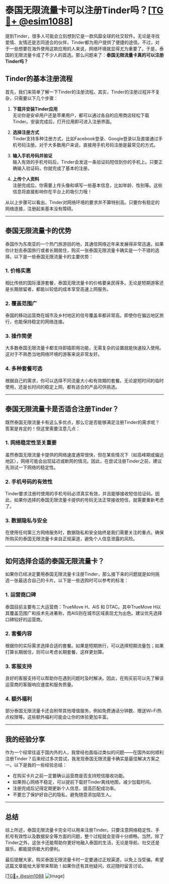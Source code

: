 # 泰国无限流量卡可以注册Tinder吗？[[TG💪+ @esim1088](https://t.me/s/esim1088)]

提到Tinder，很多人可能会立刻想到它是一款风靡全球的社交软件。无论是寻找爱情、友情还是志同道合的伙伴，Tinder都为用户提供了便捷的途径。不过，对于一些想要在海外使用这款应用的人来说，网络环境就显得尤为重要了。于是，泰国的无限流量卡成了不少人的首选。那么问题来了：**泰国无限流量卡真的可以注册Tinder吗？**

## Tinder的基本注册流程

首先，我们来简单了解一下Tinder的注册流程。其实，Tinder的注册过程并不复杂，只需要以下几个步骤：

1. **下载并安装Tinder应用**  
   无论你是安卓用户还是苹果用户，都可以通过各自的应用商店轻松下载Tinder。安装完成后，打开应用即可进入注册界面。

2. **选择注册方式**  
   Tinder支持多种注册方式，比如Facebook登录、Google登录以及直接通过手机号码注册。对于大多数用户来说，直接用手机号码注册是最常见的方式。

3. **输入手机号码并验证**  
   输入有效的手机号码后，Tinder会发送一条验证码短信到你的手机上。只要正确输入验证码，你就完成了基本的注册。

4. **上传个人资料**  
   注册完成后，你需要上传头像和填写一些基本信息，比如年龄、性别等。这些信息将直接影响你在平台上的吸引力哦！

从以上步骤可以看出，Tinder对网络环境的要求并不算特别高。只要你有稳定的网络连接，注册起来基本没有障碍。

---

## 泰国无限流量卡的优势

泰国作为东南亚的一个热门旅游目的地，其通信网络近年来发展得非常迅速。如果你计划去泰国旅行或者长期居住，购买一张泰国无限流量卡确实是一个不错的选择。以下是一些泰国无限流量卡的主要优势：

### 1. **价格实惠**  
相比传统的国际漫游套餐，泰国无限流量卡的价格要亲民得多。无论是短期游客还是长期居留者，都能以较低的成本享受高速上网服务。

### 2. **覆盖范围广**  
泰国的移动运营商在城市及乡村地区的信号覆盖率都非常高。即使你在偏远地区旅行，也能保持稳定的网络连接。

### 3. **操作简便**  
大多数泰国无限流量卡都支持即插即用功能，无需复杂的设置就能快速投入使用。这对于不熟悉当地网络环境的游客来说非常友好。

### 4. **多种套餐可选**  
根据自己的需求，你可以选择不同流量大小和有效期的套餐。无论是短时间的临时使用，还是长时间的稳定上网，都有适合的产品可供挑选。

---

## 泰国无限流量卡是否适合注册Tinder？

既然泰国无限流量卡有这么多优点，那么它是否能够满足注册Tinder的需求呢？答案是肯定的！但这里需要注意几点：

### 1. **网络稳定性至关重要**
虽然泰国无限流量卡提供的网络速度通常很快，但在某些情况下（如高峰期或偏远地区），网络可能会出现延迟或断网的情况。因此，在尝试注册Tinder之前，建议先测试一下网络的稳定性。

### 2. **手机号码的有效性**
Tinder要求注册时使用的手机号码必须真实有效，并且能够接收短信验证码。因此，如果你选择的泰国无限流量卡提供的号码无法正常接收短信，就需要重新考虑了。

### 3. **数据隐私与安全**
在使用任何第三方网络服务时，数据隐私和安全始终是我们需要关注的重点。确保所购买的泰国无限流量卡来自正规渠道，避免个人信息泄露的风险。

---

## 如何选择合适的泰国无限流量卡？

如果你已经决定要用泰国无限流量卡注册Tinder，那么接下来的问题就是如何挑选一张最适合自己的卡片。以下是一些选购时可以参考的标准：

### 1. **运营商口碑**
泰国目前主要有三大运营商：TrueMove H、AIS 和 DTAC。其中TrueMove H以其覆盖范围广和技术先进著称，而AIS则在城市区域表现尤为出色。建议优先选择口碑较好的运营商。

### 2. **套餐内容**
根据你的实际需求选择合适的套餐。如果是短期旅行，可以选择短期流量包；如果打算长期居住，则可以考虑长期套餐，这样更划算。

### 3. **客服支持**
良好的客服支持可以帮助你在遇到问题时及时解决。因此，在购买前可以先了解该运营商的客服响应速度和服务质量。

### 4. **额外福利**
部分泰国无限流量卡还会附带其他增值服务，例如免费通话分钟数、赠送Wi-Fi热点权限等。这些额外福利可能会让你的体验更加丰富。

---

## 我的经验分享

作为一个经常往返于国内外的人，我曾经也面临过类似的问题——在国外如何顺利注册Tinder？后来经过多次尝试，我发现泰国无限流量卡确实是最佳解决方案之一。以下是我的一些经验总结：

- 在购买卡片之前一定要确认运营商是否支持短信接收功能。
- 如果担心网络不稳定，可以提前下载好Tinder离线地图，减少加载时间。
- 注册完成后记得定期更新个人信息，提高匹配成功率。
- 不要忘了保护好自己的隐私，避免随意添加陌生人。

---

## 总结

综上所述，泰国无限流量卡完全可以用来注册Tinder。只要注意网络稳定性、手机号有效性以及数据安全等方面的问题，整个过程就会变得十分顺畅。当然，除了Tinder之外，这张卡还能帮助你更好地融入泰国的生活，无论是导航、社交还是娱乐，都能提供极大的便利。

最后提醒大家，购买泰国无限流量卡时一定要通过正规渠道，以免上当受骗。希望这篇文章能给大家带来帮助！如果你还有其他疑问，欢迎随时留言讨论。

[[TG💪+ @esim1088](https://t.me/s/esim1088) ![Image](https://i.postimg.cc/4NQfJmqS/Snipaste-2025-05-13-00-14-12.png)]